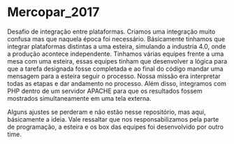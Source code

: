 # Mercopar_2017
Desafio de integração entre plataformas. Criamos uma integração muito confusa mas que naquela época foi necessário. 
Básicamente tinhamos que integrar plataformas distintas a uma esteira, simulando a industria 4.0, onde a produção acontece independente. Tinhamos várias equipes frente a uma mesa com uma esteira, essas equipes tinham que desenvolver a lógica para que a tarefa designada fosse completada e ao final do código mandar uma mensagem para a esteira seguir o processo. Nossa missão era interpretar todas as etapas e dar andamento no processo. Além disso, integramos com PHP dentro de um servidor APACHE para que os resultados fossem mostrados simultaneamente em uma tela externa. 

Alguns ajustes se perderam e não estão nesse repositório, mas aqui, básicamente a ideia.
Vale ressaltar que nos responsabilizamos pela parte de programação, a esteira e os box das equipes foi desenvolvido por outro time.
